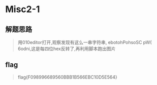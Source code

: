 # Misc2-1

## 解题思路

> 用010editor打开,观察发现有这么一串字符串, ebotohPohsoSC pW( 6odni,这是每四位hex反转了,再利用脚本跑出图片

## flag

> flag{F098996689560BBB1B566EBC10D5E564}